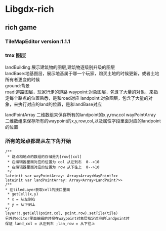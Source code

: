# Libgdx-rich

## rich game

### TileMapEditor version:1.1.1

### tmx 图层

landBuilding:展示建筑物的图层,建筑物逐级别升级的图层
<br>
landBase:地基图层，展示地基属于哪一个玩家，购买土地的时候更新，或者土地所有者更变的时候
<br>
ground:背景
<br>
road:道路图层，玩家行走的道路 waypoint:对象图层，包含了大量的对象，来指定每个路点的位置熟悉，是和road对应 landpoint:对象图层，包含了大量的对象，来执行对应的land的位置，是和landBase对应

landPointArray 二维数组来保存所有的landpoint的x,y,row,col wayPointArray 二维数组来保存所有的waypoint的x,y,row,col,以及属性字段里面对应的landpoint的位置

### 所有的起点都是从左下角开始

    /**
     * 路点和地点的数组的存储是为[row][col]
     * 在编辑器里面对应的位置为 col 从左到右  0-->10
     * 在编辑器里面对应的位置为 row 从下往上  0-->10
     */
    lateinit var wayPointArray: Array<Array<WayPoint?>>
    lateinit var landPointArray: Array<Array<LandPoint?>>
    /**
    * 在tiledLayer获取cell的接口里面
     * getCell(x,y)
     * x = 从左到右
     * y = 从下到上
    */
    layer!!.getCell(point.col, point.row).setTile(tile)
    另外的editor里面编辑的时候在waypoint对象层指定对应的landpoint时
    保证 land_col = 从左到右 ;lan_row = 从下往上
    